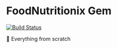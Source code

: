 # FoodNutritionix Gem

[![Build Status](https://travis-ci.org/NoBetterThan97/FoodNutritionix.svg?branch=master)](https://travis-ci.org/NoBetterThan97/FoodNutritionix)

:hammer: Everything from scratch
